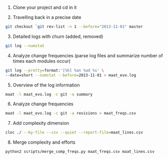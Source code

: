 1. Clone your project and cd in it

2. Travelling back in a precise date

```bash
git checkout `git rev-list -n 1 --before="2013-11-01" master
```

3. Detailed logs with churn (added, removed)

```bash
git log --numstat
```

4. Analyze change frequencies (parse log files and summarize number of times each modules occur)

```bash
git log --pretty=format:'[%h] %an %ad %s' \
--date=short --numstat --before=2013-11-01 > maat_evo.log
```

5. Overview of the log information

```bash
maat -l maat_evo.log -c git -a summary
```

6. Analyze change frequencies

```bash
maat -l maat_evo.log -c git -a revisions > maat_freqs.csv
```

7. Add complexity dimension

```bash
cloc ./ --by-file --csv --quiet --report-file=maat_lines.csv
```

8. Merge complexity and efforts

```bash
python2 scripts/merge_comp_freqs.py maat_freqs.csv maat_lines.csv
```
